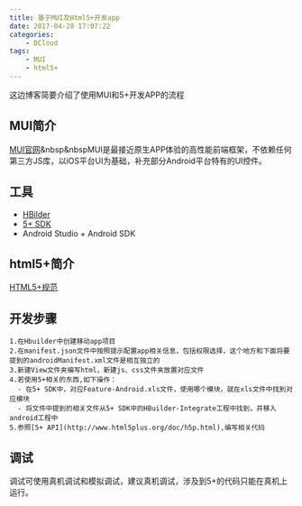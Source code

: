 ```yaml
---
title: 基于MUI及Html5+开发app
date: 2017-04-28 17:07:22
categories:
    - DCloud
tags:
    - MUI
    - html5+
---
```

这边博客简要介绍了使用MUI和5+开发APP的流程
<!-- more -->
## MUI简介
[MUI官网](http://dev.dcloud.net.cn/mui/)&nbsp&nbspMUI是最接近原生APP体验的高性能前端框架，不依赖任何第三方JS库，以iOS平台UI为基础，补充部分Android平台特有的UI控件。

## 工具
- [HBilder](http://www.dcloud.io/)
- [5+ SDK](http://ask.dcloud.net.cn/article/103)
- Android Studio + Android SDK

## html5+简介
[HTML5+规范](http://www.html5plus.org/doc/h5p.html)

## 开发步骤

    1.在Hbuilder中创建移动app项目
    2.在manifest.json文件中按照提示配置app相关信息，包括权限选择，这个地方和下面将要提到的androidManifest.xml文件是相互独立的
    3.新建View文件夹编写html，新建js、css文件夹放置对应文件
    4.若使用5+相关的东西,如下操作： 
      - 在5+ SDK中，对应Feature-Android.xls文件，使用哪个模块，就在xls文件中找到对应模块
      - 将文件中提到的相关文件从5+ SDK中的HBuilder-Integrate工程中找到，并移入android工程中
    5.参照[5+ API](http://www.html5plus.org/doc/h5p.html),编写相关代码
    
## 调试
调试可使用真机调试和模拟调试，建议真机调试，涉及到5+的代码只能在真机上运行。
